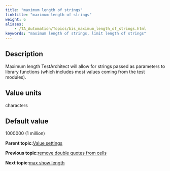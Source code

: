 ```yaml
--- 
title: "maximum length of strings"
linktitle: "maximum length of strings"
weight: 6
aliases: 
    - /TA_Automation/Topics/bis_maximum_length_of_strings.html
keywords: "maximum length of strings, limit length of strings"
---
```


## Description

Maximum length TestArchitect will allow for strings passed as parameters to library functions \(which includes most values coming from the test modules\).

## Value units

characters

## Default value

1000000 \(1 million\)

**Parent topic:**[Value settings](/TA_Automation/Topics/bis_value.html)

**Previous topic:**[remove double quotes from cells](/TA_Automation/Topics/bis_remove_double_quotes_from_cells.html)

**Next topic:**[max show length](/TA_Automation/Topics/bis_max_show_length.html)

